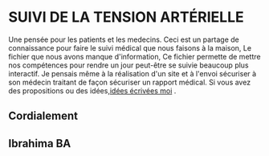 # SUIVI DE LA TENSION ARTÉRIELLE

Une pensée pour les patients et les medecins.
Ceci est un partage de connaissance pour faire le suivi médical que nous faisons à la maison, 
Le fichier que nous avons manque d'information, 
Ce fichier permette de mettre nos compétences pour rendre un jour peut-être se suivie beaucoup plus interactif. 
Je pensais même à la réalisation d'un site et à l'envoi sécuriser à son médecin traitant de façon sécuriser un rapport médical. 
Si vous avez des propositions ou des idées,[idées écrivées moi](iba99@icloud.com) . 

## Cordialement

## Ibrahima BA 
